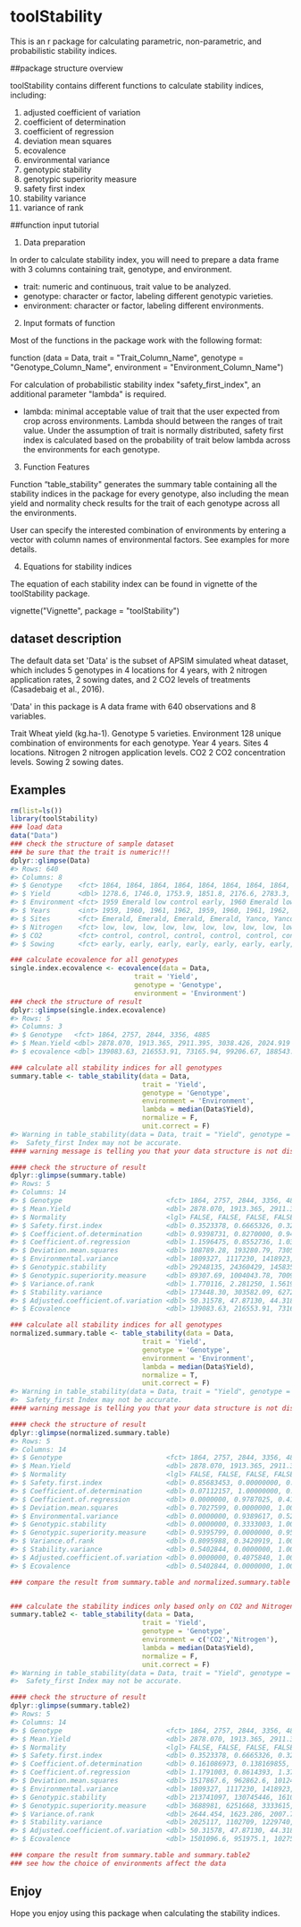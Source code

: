 
# toolStability
This is an r package for calculating parametric, non-parametric, and probabilistic stability indices.

##package structure overview

toolStability contains different functions to calculate stability indices, including:

 1.  adjusted coefficient of variation
 2.  coefficient of determination
 3.  coefficient of regression
 4.  deviation mean squares
 5.  ecovalence
 6.  environmental variance
 7.  genotypic stability
 8.  genotypic superiority measure
 9.  safety first index
 10. stability variance
 11. variance of rank


##function input tutorial

1. Data preparation 

In order to calculate stability index, you will need to prepare a data frame with 3 columns containing trait, genotype, and environment.


  * trait:       numeric and continuous, trait value to be analyzed.
  * genotype:    character or factor, labeling different genotypic varieties.
  * environment: character or factor, labeling different environments.

2. Input formats of function

Most of the functions in the package work with the following format: 

function (data = Data,
         trait = "Trait_Column_Name",
         genotype = "Genotype_Column_Name",
         environment = "Environment_Column_Name")

For calculation of probabilistic stability index "safety_first_index", an additional parameter "lambda" is required.

  * lambda:      minimal acceptable value of trait that the user expected from crop across environments. Lambda should between the ranges of trait value. Under the assumption of trait is normally distributed, safety first index is calculated based on the probability of trait below lambda across the environments for each genotype.

3. Function Features

  Function “table_stability" generates the summary table containing all the stability indices in the package for every genotype, also including the mean yield and normality check results for the trait of each genotype across all the environments. 

  User can specify the interested combination of environments by entering a vector with column names of environmental factors. See examples for more details.

4. Equations for stability indices

  The equation of each stability index can be found in vignette of the toolStability package.
  
  vignette("Vignette", package = "toolStability")

## dataset description
The default data set 'Data' is the subset of APSIM simulated wheat dataset, which includes 5 genotypes in 4 locations for 4 years, with 2 nitrogen application rates, 2 sowing dates, and 2 CO2 levels of treatments (Casadebaig et al., 2016).

'Data' in this package is A data frame with 640 observations and 8 variables.

Trait            Wheat yield (kg.ha-1). 
Genotype     5   varieties.
Environment  128 unique combination of environments for each genotype.
Year         4   years.
Sites        4   locations.
Nitrogen     2   nitrogen application levels.
CO2          2   CO2 concentration levels.
Sowing       2   sowing dates.

## Examples 

```R
rm(list=ls())
library(toolStability)
### load data
data("Data")
### check the structure of sample dataset
### be sure that the trait is numeric!!!
dplyr::glimpse(Data)
#> Rows: 640
#> Columns: 8
#> $ Genotype    <fct> 1864, 1864, 1864, 1864, 1864, 1864, 1864, 1864, 18...
#> $ Yield       <dbl> 1278.6, 1746.0, 1753.9, 1851.8, 2176.6, 2783.3, 31...
#> $ Environment <fct> 1959 Emerald low control early, 1960 Emerald low c...
#> $ Years       <int> 1959, 1960, 1961, 1962, 1959, 1960, 1961, 1962, 19...
#> $ Sites       <fct> Emerald, Emerald, Emerald, Emerald, Yanco, Yanco, ...
#> $ Nitrogen    <fct> low, low, low, low, low, low, low, low, low, low, ...
#> $ CO2         <fct> control, control, control, control, control, contr...
#> $ Sowing      <fct> early, early, early, early, early, early, early, e...

### calculate ecovalence for all genotypes
single.index.ecovalence <- ecovalence(data = Data,
                               trait = 'Yield',
                               genotype = 'Genotype',
                               environment = 'Environment')
### check the structure of result
dplyr::glimpse(single.index.ecovalence)
#> Rows: 5
#> Columns: 3
#> $ Genotype   <fct> 1864, 2757, 2844, 3356, 4885
#> $ Mean.Yield <dbl> 2878.070, 1913.365, 2911.395, 3038.426, 2024.919
#> $ ecovalence <dbl> 139083.63, 216553.91, 73165.94, 99206.67, 188543.72

### calculate all stability indices for all genotypes
summary.table <- table_stability(data = Data,
                                 trait = 'Yield',
                                 genotype = 'Genotype',
                                 environment = 'Environment',
                                 lambda = median(Data$Yield),
                                 normalize = F,
                                 unit.correct = F)
#> Warning in table_stability(data = Data, trait = "Yield", genotype = "Genotype", : All of your genotypes didn't pass the Shapiro normality test!
#>  Safety_first Index may not be accurate.
#### warning message is telling you that your data structure is not distributed as normal distribution

#### check the structure of result
dplyr::glimpse(summary.table)
#> Rows: 5
#> Columns: 14
#> $ Genotype                          <fct> 1864, 2757, 2844, 3356, 4885
#> $ Mean.Yield                        <dbl> 2878.070, 1913.365, 2911.395...
#> $ Normality                         <lgl> FALSE, FALSE, FALSE, FALSE, ...
#> $ Safety.first.index                <dbl> 0.3523378, 0.6665326, 0.3242...
#> $ Coefficient.of.determination      <dbl> 0.9398731, 0.8270000, 0.9485...
#> $ Coefficient.of.regression         <dbl> 1.1596475, 0.8552736, 1.0316...
#> $ Deviation.mean.squares            <dbl> 108789.28, 193280.79, 73052....
#> $ Environmental.variance            <dbl> 1809327, 1117230, 1418923, 1...
#> $ Genotypic.stability               <dbl> 29248135, 24360429, 14583562...
#> $ Genotypic.superiority.measure     <dbl> 89307.69, 1004043.78, 70091....
#> $ Variance.of.rank                  <dbl> 1.770116, 2.281250, 1.561946...
#> $ Stability.variance                <dbl> 173448.30, 303582.09, 62720....
#> $ Adjusted.coefficient.of.variation <dbl> 50.31578, 47.87130, 44.31829...
#> $ Ecovalence                        <dbl> 139083.63, 216553.91, 73165....

### calculate all stability indices for all genotypes
normalized.summary.table <- table_stability(data = Data,
                                 trait = 'Yield',
                                 genotype = 'Genotype',
                                 environment = 'Environment',
                                 lambda = median(Data$Yield),
                                 normalize = T,
                                 unit.correct = F)
#> Warning in table_stability(data = Data, trait = "Yield", genotype = "Genotype", : All of your genotypes didn't pass the Shapiro normality test!
#>  Safety_first Index may not be accurate.
#### warning message is telling you that your data structure is not distributed as normal distribution

#### check the structure of result
dplyr::glimpse(normalized.summary.table)
#> Rows: 5
#> Columns: 14
#> $ Genotype                          <fct> 1864, 2757, 2844, 3356, 4885
#> $ Mean.Yield                        <dbl> 2878.070, 1913.365, 2911.395...
#> $ Normality                         <lgl> FALSE, FALSE, FALSE, FALSE, ...
#> $ Safety.first.index                <dbl> 0.85683453, 0.00000000, 0.93...
#> $ Coefficient.of.determination      <dbl> 0.07112157, 1.00000000, 0.00...
#> $ Coefficient.of.regression         <dbl> 0.0000000, 0.9787025, 0.4116...
#> $ Deviation.mean.squares            <dbl> 0.7027599, 0.0000000, 1.0000...
#> $ Environmental.variance            <dbl> 0.0000000, 0.9389617, 0.5296...
#> $ Genotypic.stability               <dbl> 0.0000000, 0.3333003, 1.0000...
#> $ Genotypic.superiority.measure     <dbl> 0.9395799, 0.0000000, 0.9593...
#> $ Variance.of.rank                  <dbl> 0.8095988, 0.3420919, 1.0000...
#> $ Stability.variance                <dbl> 0.5402844, 0.0000000, 1.0000...
#> $ Adjusted.coefficient.of.variation <dbl> 0.0000000, 0.4075840, 1.0000...
#> $ Ecovalence                        <dbl> 0.5402844, 0.0000000, 1.0000...

### compare the result from summary.table and normalized.summary.table


### calculate the stability indices only based only on CO2 and Nitrogen environments
summary.table2 <- table_stability(data = Data,
                                 trait = 'Yield',
                                 genotype = 'Genotype',
                                 environment = c('CO2','Nitrogen'),
                                 lambda = median(Data$Yield),
                                 normalize = F,
                                 unit.correct = F)
#> Warning in table_stability(data = Data, trait = "Yield", genotype = "Genotype", : All of your genotypes didn't pass the Shapiro normality test!
#>  Safety_first Index may not be accurate.

#### check the structure of result
dplyr::glimpse(summary.table2)
#> Rows: 5
#> Columns: 14
#> $ Genotype                          <fct> 1864, 2757, 2844, 3356, 4885
#> $ Mean.Yield                        <dbl> 2878.070, 1913.365, 2911.395...
#> $ Normality                         <lgl> FALSE, FALSE, FALSE, FALSE, ...
#> $ Safety.first.index                <dbl> 0.3523378, 0.6665326, 0.3242...
#> $ Coefficient.of.determination      <dbl> 0.161086973, 0.138169855, 0....
#> $ Coefficient.of.regression         <dbl> 1.1791003, 0.8614393, 1.3780...
#> $ Deviation.mean.squares            <dbl> 1517867.6, 962862.6, 1012476...
#> $ Environmental.variance            <dbl> 1809327, 1117230, 1418923, 1...
#> $ Genotypic.stability               <dbl> 213741097, 130745446, 161091...
#> $ Genotypic.superiority.measure     <dbl> 3688981, 6251668, 3333615, 3...
#> $ Variance.of.rank                  <dbl> 2644.454, 1623.286, 2007.764...
#> $ Stability.variance                <dbl> 2025117, 1102709, 1229740, 1...
#> $ Adjusted.coefficient.of.variation <dbl> 50.31578, 47.87130, 44.31829...
#> $ Ecovalence                        <dbl> 1501096.6, 951975.1, 1027598...

### compare the result from summary.table and summary.table2
### see how the choice of environments affect the data

```

## Enjoy
Hope you enjoy using this package when calculating the stability indices.
